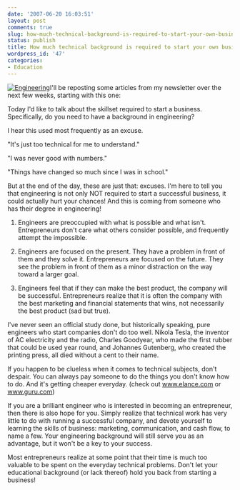 ```yaml
---
date: '2007-06-20 16:03:51'
layout: post
comments: true
slug: how-much-technical-background-is-required-to-start-your-own-business
status: publish
title: How much technical background is required to start your own business?
wordpress_id: '47'
categories:
- Education
---
```


[![Engineering](http://s3.amazonaws.com/oldbloguploads/2007/06/725875_calculator1-150x150.jpg)](http://s3.amazonaws.com/oldbloguploads/2007/06/725875_calculator1.jpg)I'll be reposting some articles from my newsletter over the next few weeks, starting with this one:

Today I'd like to talk about the skillset required to start a business.  Specifically, do you need to have a background in engineering?

I hear this used most frequently as an excuse.

"It's just too technical for me to understand."

"I was never good with numbers."

"Things have changed so much since I was in school."

But at the end of the day, these are just that: excuses. I'm here to tell you that engineering is not only NOT required to start a successful business, it could actually hurt your chances!  And this is coming from someone who has their degree in engineering!





  1. Engineers are preoccupied with what is possible and what isn't.  Entrepreneurs don't care what others consider possible, and frequently attempt the impossible.


  2. Engineers are focused on the present.  They have a problem in front of them and they solve it.  Entrepreneurs are focused on the future.  They see the problem in front of them as a minor distraction on the way toward a larger goal.


  3. Engineers feel that if they can make the best product, the company will be successful.  Entrepreneurs realize that it is often the company with the best marketing and financial statements that wins, not necessarily the best product (sad but true).

I've never seen an official study done, but historically speaking, pure engineers who start companies don't do too well. Nikola Tesla, the inventor of AC electricity and the radio, Charles Goodyear, who made the first rubber that could be used year round, and Johannes Gutenberg, who created the printing press, all died without a cent to their name.

If you happen to be clueless when it comes to technical subjects, don't despair.  You can always pay someone to do the things you don't know how to do.  And it's getting cheaper everyday. (check out www.elance.com or www.guru.com)

If you are a brilliant engineer who is interested in becoming an entrepreneur, then there is also hope for you.  Simply realize that technical work has very little to do with running a successful company, and devote yourself to learning the skills of business: marketing, communication, and cash flow, to name a few. Your engineering background will still serve you as an advantage, but it won't be a key to your success.

Most entrepreneurs realize at some point that their time is much too valuable to be spent on the everyday technical problems. Don't let your educational background (or lack thereof) hold you back from starting a business!
